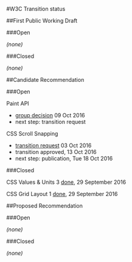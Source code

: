#W3C Transition status

##First Public Working Draft

###Open

_(none)_

###Closed

_(none)_

##Candidate Recommendation

###Open

Paint API
* [group decision](https://lists.w3.org/Archives/Public/public-houdini/2016Oct/0001.html) 09 Oct 2016
* next step: transition request

CSS Scroll Snapping
* [transition request](https://lists.w3.org/Archives/Member/chairs/2016OctDec/0000.html) 03 Oct 2016
* transition approved, 13 Oct 2016
* next step: publication, Tue 18 Oct 2016

###Closed

CSS Values & Units 3  [done](https://www.w3.org/TR/css-values-3/), 29 September 2016

CSS Grid Layout 1 [done](https://www.w3.org/TR/css-grid-1/), 29 September 2016

##Proposed Recommendation

###Open

_(none)_

###Closed

_(none)_
